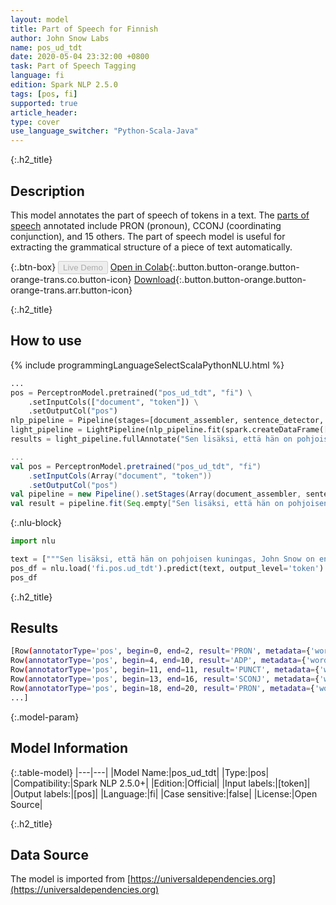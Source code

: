 ```yaml
---
layout: model
title: Part of Speech for Finnish
author: John Snow Labs
name: pos_ud_tdt
date: 2020-05-04 23:32:00 +0800
task: Part of Speech Tagging
language: fi
edition: Spark NLP 2.5.0
tags: [pos, fi]
supported: true
article_header:
type: cover
use_language_switcher: "Python-Scala-Java"
---
```


{:.h2_title}
## Description
This model annotates the part of speech of tokens in a text. The [parts of speech](https://universaldependencies.org/u/pos/) annotated include PRON (pronoun), CCONJ (coordinating conjunction), and 15 others. The part of speech model is useful for extracting the grammatical structure of a piece of text automatically.

{:.btn-box}
<button class="button button-orange" disabled>Live Demo</button>
[Open in Colab](https://githubtocolab.com/JohnSnowLabs/spark-nlp-workshop/blob/2da56c087da53a2fac1d51774d49939e05418e57/tutorials/Certification_Trainings/Public/6.Playground_DataFrames.ipynb){:.button.button-orange.button-orange-trans.co.button-icon}
[Download](https://s3.amazonaws.com/auxdata.johnsnowlabs.com/public/models/pos_ud_tdt_fi_2.5.0_2.4_1588622348985.zip){:.button.button-orange.button-orange-trans.arr.button-icon}

{:.h2_title}
## How to use 

<div class="tabs-box" markdown="1">

{% include programmingLanguageSelectScalaPythonNLU.html %}

```python
...
pos = PerceptronModel.pretrained("pos_ud_tdt", "fi") \
    .setInputCols(["document", "token"]) \
    .setOutputCol("pos")
nlp_pipeline = Pipeline(stages=[document_assembler, sentence_detector, tokenizer, pos])
light_pipeline = LightPipeline(nlp_pipeline.fit(spark.createDataFrame([['']]).toDF("text")))
results = light_pipeline.fullAnnotate("Sen lisäksi, että hän on pohjoisen kuningas, John Snow on englantilainen lääkäri ja johtava anestesian ja lääketieteellisen hygienian kehittämisessä.")
```

```scala
...
val pos = PerceptronModel.pretrained("pos_ud_tdt", "fi")
    .setInputCols(Array("document", "token"))
    .setOutputCol("pos")
val pipeline = new Pipeline().setStages(Array(document_assembler, sentence_detector, tokenizer, pos))
val result = pipeline.fit(Seq.empty["Sen lisäksi, että hän on pohjoisen kuningas, John Snow on englantilainen lääkäri ja johtava anestesian ja lääketieteellisen hygienian kehittämisessä."].toDS.toDF("text")).transform(data)
```

{:.nlu-block}
```python
import nlu

text = ["""Sen lisäksi, että hän on pohjoisen kuningas, John Snow on englantilainen lääkäri ja johtava anestesian ja lääketieteellisen hygienian kehittämisessä."""]
pos_df = nlu.load('fi.pos.ud_tdt').predict(text, output_level='token')
pos_df
```

</div>

{:.h2_title}
## Results

```bash
[Row(annotatorType='pos', begin=0, end=2, result='PRON', metadata={'word': 'Sen'}),
Row(annotatorType='pos', begin=4, end=10, result='ADP', metadata={'word': 'lisäksi'}),
Row(annotatorType='pos', begin=11, end=11, result='PUNCT', metadata={'word': ','}),
Row(annotatorType='pos', begin=13, end=16, result='SCONJ', metadata={'word': 'että'}),
Row(annotatorType='pos', begin=18, end=20, result='PRON', metadata={'word': 'hän'}),
...]
```

{:.model-param}
## Model Information

{:.table-model}
|---|---|
|Model Name:|pos_ud_tdt|
|Type:|pos|
|Compatibility:|Spark NLP 2.5.0+|
|Edition:|Official|
|Input labels:|[token]|
|Output labels:|[pos]|
|Language:|fi|
|Case sensitive:|false|
|License:|Open Source|

{:.h2_title}
## Data Source
The model is imported from [https://universaldependencies.org](https://universaldependencies.org)